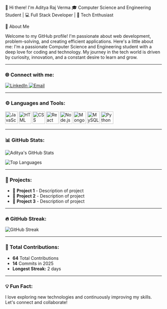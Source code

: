 👋 Hi there! I'm Aditya Raj Verma
🎓 Computer Science and Engineering Student | 💻 Full Stack Developer | 🚀 Tech Enthusiast

🌟 About Me

Welcome to my GitHub profile! I'm passionate about web development, problem-solving, and creating efficient applications. Here's a little about me:
I'm a passionate Computer Science and Engineering student with a deep love for coding and technology. My journey in the tech world is driven by curiosity, innovation, and a constant desire to learn and grow.



---

### 🌐 Connect with me:

<p align="left">
  <a href="https://www.linkedin.com/in/adityarajverma547/" target="_blank">
    <img src="https://img.shields.io/badge/LinkedIn-0077B5?style=for-the-badge&logo=linkedin&logoColor=white" alt="LinkedIn"/>
  </a>
  <a href="mailto:adityarajv473@gmail.com">
    <img src="https://img.shields.io/badge/Email-D14836?style=for-the-badge&logo=gmail&logoColor=white" alt="Email"/>
  </a>
</p>

---

### ⚙️ Languages and Tools:

<p align="left">
  <img src="https://cdn.jsdelivr.net/gh/devicons/devicon/icons/javascript/javascript-original.svg" height="40" alt="JavaScript" />
  <img src="https://cdn.jsdelivr.net/gh/devicons/devicon/icons/html5/html5-original.svg" height="40" alt="HTML" />
  <img src="https://cdn.jsdelivr.net/gh/devicons/devicon/icons/css3/css3-original.svg" height="40" alt="CSS" />
  <img src="https://cdn.jsdelivr.net/gh/devicons/devicon/icons/react/react-original.svg" height="40" alt="React" />
  <img src="https://cdn.jsdelivr.net/gh/devicons/devicon/icons/nodejs/nodejs-original.svg" height="40" alt="Node.js" />
  <img src="https://cdn.jsdelivr.net/gh/devicons/devicon/icons/mongodb/mongodb-original.svg" height="40" alt="MongoDB" />
  <img src="https://cdn.jsdelivr.net/gh/devicons/devicon/icons/mysql/mysql-original.svg" height="40" alt="MySQL" />
  <img src="https://cdn.jsdelivr.net/gh/devicons/devicon/icons/python/python-original.svg" height="40" alt="Python" />
</p>

---

### 📊 GitHub Stats:

![Aditya's GitHub Stats](https://github-readme-stats.vercel.app/api?username=Ausaf02&show_icons=true&theme=dark&count_private=true)

![Top Languages](https://github-readme-stats.vercel.app/api/top-langs/?username=Ausaf02&layout=compact&theme=dark)

---

### 🚀 Projects:
- 🔹 **Project 1** - Description of project
- 🔹 **Project 2** - Description of project
- 🔹 **Project 3** - Description of project

---

### 🔥 GitHub Streak:

![GitHub Streak](https://github-readme-streak-stats.herokuapp.com/?user=adityarajverma547&theme=dark)

---

### 📅 Total Contributions:

- **64** Total Contributions
- **14** Commits in 2025
- **Longest Streak:** 2 days

---

### 💡 Fun Fact:
I love exploring new technologies and continuously improving my skills. Let's connect and collaborate!





